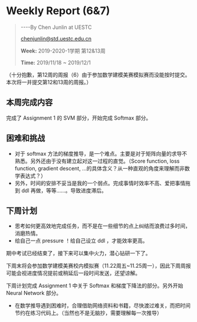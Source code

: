 # Weekly Report (6&7)

> ----By Chen Junlin at UESTC
>
> chenjunlin@std.uestc.edu.cn
>
> **Week:** 2019-2020-1学期 第12&13周
>
> **Time:** 2019/11/18 ~ 2019/12/1



（十分抱歉，第12周的周报（6）由于参加数学建模美赛模拟赛而没能按时提交。本次将一并提交第12和13周的周报。）



## 本周完成内容

完成了 Assignment 1 的 SVM 部分，开始完成 Softmax 部分。



## 困难和挑战

+ 对于 softmax 方法的梯度推导，是一个难点。主要是对于矩阵向量的求导不熟悉。另外还由于没有建立起对这一过程的直觉。（Score function, loss function, gradient descent, ...的具体含义？从一种直观的角度来理解而非数学表达式？）
+ 另外，时间的安排不妥当是我的一个弱点。完成事情时效率不高、爱把事情拖到 ddl 再做，等等……。导致进度滞后。



## 下周计划

+ 思考如何更高效地完成任务，而不是在一些细节的点上纠结而浪费过多时间，消磨热情。
+ 给自己一点 pressure ！给自己设立 ddl ，才能效率更高。

期中考试已经结束了，接下来可以集中火力，潜心钻研一下了。

下周末将会参加数学建模美赛校内模拟赛（11.22周五~11.25周一），因此下周周报可能会视进度情况提前或稍延后一段时间发送，还望谅解。

下周计划完成 Assignment 1 中关于 Softmax 和梯度下降法的部分。另外开始 Neural Network 部分。

+ 在数学推导遇到困难时，合理借助网络资料和书籍，尽快渡过难关，而把时间节约在练习代码上。（当然也不是无脑抄，需要理解每一次推导）